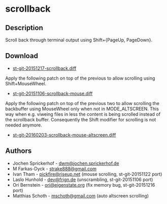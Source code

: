 scrollback
==========

Description
-----------

Scroll back through terminal output using Shift+{PageUp, PageDown}.

Download
--------

* [st-git-20151217-scrollback.diff](st-git-20151217-scrollback.diff)

Apply the following patch on top of the previous to allow scrolling
using Shift+MouseWheel.

* [st-git-20151106-scrollback-mouse.diff](st-git-20151106-scrollback-mouse.diff)

Apply the following patch on top of the previous two to allow scrolling
the backbuffer using MouseWheel only when not in MODE_ALTSCREEN.
This way when e.g. viweing files in less the content is being scrolled instead of the 
scrollback buffer. Consequently the Shift modifier for scrolling is not needed anymore.

* [st-git-20160203-scrollback-mouse-altscreen.diff](st-git-20160203-scrollback-mouse-altscreen.diff)

Authors
-------

 * Jochen Sprickerhof - dwm@jochen.sprickerhof.de
 * M Farkas-Dyck - strake888@gmail.com
 * Ivan Tham - pickfire@riseup.net (mouse scrolling, st-git-20151122 port)
 * Laslo Hunhold - dev@frign.de (unscrambling, st-git-20151106 port)
 * Ori Bernstein - ori@eigenstate.org (fix memory bug, st-git-20151216 port)
 * Matthias Schoth - mschoth@gmail.com (auto altscreen scrolling)
